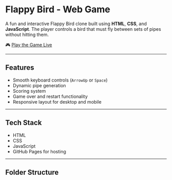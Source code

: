# Flappy Bird - Web Game

A fun and interactive Flappy Bird clone built using **HTML**, **CSS**, and **JavaScript**. The player controls a bird that must fly between sets of pipes without hitting them.

🎮 [Play the Game Live](https://kamalesh-choudhary.github.io/Flappy-Bird-Game/)

---

## Features

- Smooth keyboard controls (`ArrowUp` or `Space`)
- Dynamic pipe generation
- Scoring system
- Game over and restart functionality
- Responsive layout for desktop and mobile

---

## Tech Stack

- HTML
- CSS
- JavaScript
- GitHub Pages for hosting

---

## Folder Structure


